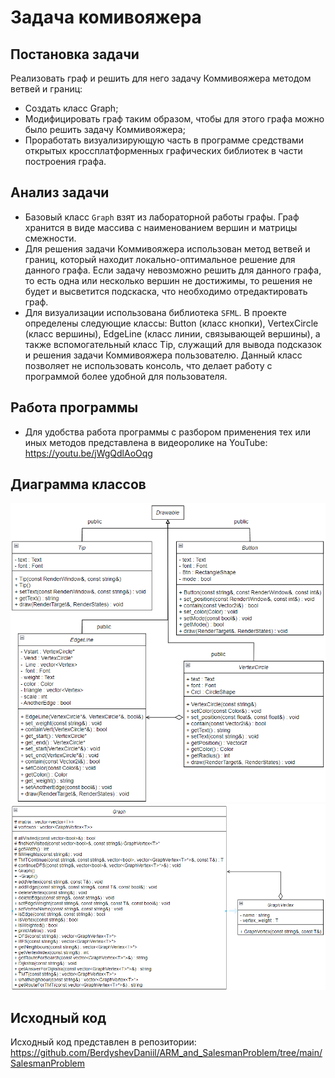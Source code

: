 # Задача комивояжера
## Постановка задачи
Реализовать граф и решить для него задачу Коммивояжера методом ветвей и границ:
- Создать класс Graph;
- Модифицировать граф таким образом, чтобы для этого графа можно было решить задачу Коммивояжера;
- Проработать визуализирующую часть в программе средствами открытых кроссплатформенных графических библиотек в части построения графа.

## Анализ задачи
- Базовый класс ```Graph``` взят из лабораторной работы графы. Граф хранится в виде массива с наименованием вершин и матрицы смежности. 
- Для решения задачи Коммивояжера использован метод ветвей и границ, который находит локально-оптимальное решение для данного графа. Если задачу невозможно решить для данного графа, то есть одна или несколько вершин не достижимы, то решения не будет и высветится подскаска, что необходимо отредактировать граф.
- Для визуализации использована библиотека ```SFML```. В проекте определены следующие классы: Button (класс кнопки), VertexCircle (класс вершины), EdgeLine (класс линии, связывающей вершины), а также вспомогательный класс Tip, служащий для вывода подсказок и решения задачи Коммивояжера пользователю. Данный класс позволяет не использовать консоль, что делает работу с программой более удобной для пользователя.

## Работа программы
- Для удобства работа программы с разбором применения тех или иных методов представлена в видеоролике на YouTube: https://youtu.be/jWgQdlAoOqg

## Диаграмма классов
<img src="./ClassDiagram1.png">
<img src="./ClassDiagram2.png">

## Исходный код
Исходный код представлен в репозитории: https://github.com/BerdyshevDaniil/ARM_and_SalesmanProblem/tree/main/SalesmanProblem
